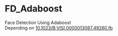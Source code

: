 # FD_Adaboost
Face Detection Using Adaboost<br/>
Depending on <a href="http://vision.stanford.edu/cs598_spring07/papers/ViolaJonesIJCV2004.pdf" >10.1023/B:VISI.0000013087.49260.fb</a>
